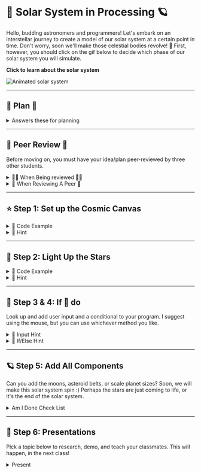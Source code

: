 # 🌌 Solar System in Processing 🪐

Hello, budding astronomers and programmers! Let's embark on an interstellar journey to create a model of our solar system at a certain point in time. Don't worry, soon we'll make those celestial bodies revolve! 🚀 First, however, you should click on the gif below to decide which phase of our solar system you will simulate.

**Click to learn about the solar system**

![Animated solar system](solar.gif)

---

## 👻 Plan 👻

<details>
  <summary>Answers these for planning</summary>
  
  1. What are you going to build?
  2. What colors will you use?
  3. What shapes will you use?
  4. What future actions will you want your planets/stars to do?
  5. How will you know you are done?
  6. How will you take risks while building?
  7. What is the final product?
  8. Who is doing what?
  9. When will this be done?
  10. What is your favorite time of the year?
</details>

---

## 🎃 Peer Review 🎃

Before moving on, you must have your idea/plan peer-reviewed by three other students.

<details>
  <summary>🐦‍🔥 When Being reviewed 🐦‍🔥</summary>
  
  - Create a flow chart of your program logic.
    
  - Explain how said logic will represent the science aspect of our solar system by doing x, y, and z.
    
  - Explain how said logic will represent the artistic aspect of our solar system by doing x, y, and z credit.
  
  <details>
    <summary>Flow Chart</summary>
    
  ![Flowchart](flowchart.jpeg)
  
  </details>
</details>

<details>
  <summary>🔎 When Reviewing A Peer 🔎</summary>
  
  [ ]🪴 grow 🪴
    
  [ ]🏮 glow 🏮
    
  [ ]🦜 original comment 🦜
    
</details>

---

## ⭐ Step 1: Set up the Cosmic Canvas

<details>
  <summary>👾 Code Example</summary>
  
  ![Code example](space.png)
  
</details>

<details>
  <summary>🦮 Hint</summary>
  
  The `size(800, 600);` sets our universe's width and height. Feel free to make it bigger or smaller!
</details>

---

## 🌟 Step 2: Light Up the Stars

<details>
  <summary>👾 Code Example</summary>
  
  ![Sun](sun.png)
</details>

<details>
  <summary>🦮 Hint</summary>
  
  The `ellipse(400, 300, 100, 100);` function draws the sun. The first two values set the position (x, y), and the last two values set the width and height of the ellipse.
  
  ![Ellipse](ellipse.png)
  
  You already have been making flow charts and using conditionals! Here is a basic condition in Java!
</details>

---

## 🌲 Step 3 & 4: If 🐁 do

Look up and add user input and a conditional to your program. I suggest using the mouse, but you can use whichever method you like.

<details>
  <summary>🌟 Input Hint</summary>
  
  Input is the first thing I think about. What data does the program need? Check out this link to see how processing allows a programmer to create interactive works of art!
  
  [Processing Mouse Example](https://processing.org/examples/mousefunctions.html)
</details>

<details>
  <summary>🦮 If/Else Hint</summary>
  
  If statements in Java are the same as in every language. The only change is in the structure of the words, i.e., syntax.
  
  <details>
    <summary>Flow Chart</summary>
    
  ![Flowchart](flowchart.jpeg)
  </details>
  
  <details>
    <summary>Here is the actual Java code!</summary>
    
  ![Java If-Else code](java_if_code.png)
  </details>
</details>

---

## 🪐 Step 5: Add All Components

Can you add the moons, asteroid belts, or scale planet sizes? Soon, we will make this solar system spin :) Perhaps the stars are just coming to life, or it's the end of the solar system.

<details>
  <summary>Am I Done Check List</summary>
  
  - Peer review document
  - Flow Chart
  - User input used
  - Conditional Statement used
  - Art aspect clear
  - Science aspect clear
  - 3 unique shapes
  - 3 unique colors
  - Video Reflection
  - Pick presentation
</details>

---

## 🦊 Step 6: Presentations

Pick a topic below to research, demo, and teach your classmates. This will happen, in the next class!

<details>
  <summary>Present</summary>
  
  - Sequence
  - Input
  - Parameters
  - Conditionals
  - Data types
  
  You will be required to give a short assessment at the end of the presentation. The class average of your assessment will be your presentation grade! You may not go over 10 mins. The format is however you wish to teach!
</details>
